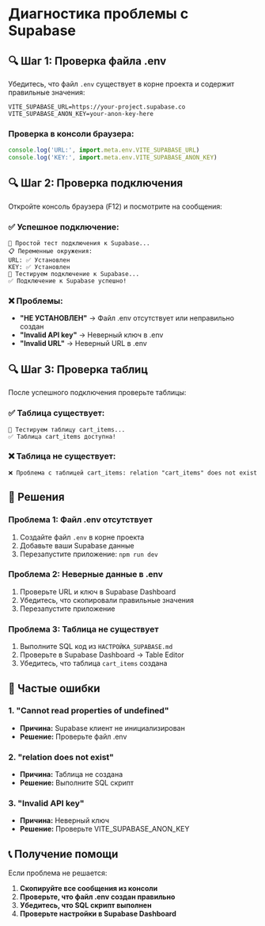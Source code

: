 # Диагностика проблемы с Supabase

## 🔍 Шаг 1: Проверка файла .env

Убедитесь, что файл `.env` существует в корне проекта и содержит правильные значения:

```env
VITE_SUPABASE_URL=https://your-project.supabase.co
VITE_SUPABASE_ANON_KEY=your-anon-key-here
```

### Проверка в консоли браузера:
```javascript
console.log('URL:', import.meta.env.VITE_SUPABASE_URL)
console.log('KEY:', import.meta.env.VITE_SUPABASE_ANON_KEY)
```

## 🔍 Шаг 2: Проверка подключения

Откройте консоль браузера (F12) и посмотрите на сообщения:

### ✅ Успешное подключение:
```
🧪 Простой тест подключения к Supabase...
📋 Переменные окружения:
URL: ✅ Установлен
KEY: ✅ Установлен
🔄 Тестируем подключение к Supabase...
✅ Подключение к Supabase успешно!
```

### ❌ Проблемы:
- **"НЕ УСТАНОВЛЕН"** → Файл .env отсутствует или неправильно создан
- **"Invalid API key"** → Неверный ключ в .env
- **"Invalid URL"** → Неверный URL в .env

## 🔍 Шаг 3: Проверка таблиц

После успешного подключения проверьте таблицы:

### ✅ Таблица существует:
```
🔄 Тестируем таблицу cart_items...
✅ Таблица cart_items доступна!
```

### ❌ Таблица не существует:
```
❌ Проблема с таблицей cart_items: relation "cart_items" does not exist
```

## 🔧 Решения

### Проблема 1: Файл .env отсутствует
1. Создайте файл `.env` в корне проекта
2. Добавьте ваши Supabase данные
3. Перезапустите приложение: `npm run dev`

### Проблема 2: Неверные данные в .env
1. Проверьте URL и ключ в Supabase Dashboard
2. Убедитесь, что скопировали правильные значения
3. Перезапустите приложение

### Проблема 3: Таблица не существует
1. Выполните SQL код из `НАСТРОЙКА_SUPABASE.md`
2. Проверьте в Supabase Dashboard → Table Editor
3. Убедитесь, что таблица `cart_items` создана

## 🐛 Частые ошибки

### 1. "Cannot read properties of undefined"
- **Причина:** Supabase клиент не инициализирован
- **Решение:** Проверьте файл .env

### 2. "relation does not exist"
- **Причина:** Таблица не создана
- **Решение:** Выполните SQL скрипт

### 3. "Invalid API key"
- **Причина:** Неверный ключ
- **Решение:** Проверьте VITE_SUPABASE_ANON_KEY

## 📞 Получение помощи

Если проблема не решается:

1. **Скопируйте все сообщения из консоли**
2. **Проверьте, что файл .env создан правильно**
3. **Убедитесь, что SQL скрипт выполнен**
4. **Проверьте настройки в Supabase Dashboard**
